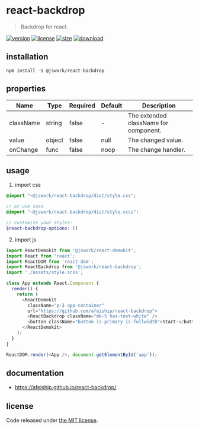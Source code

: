 # react-backdrop
> Backdrop for react.

[![version][version-image]][version-url]
[![license][license-image]][license-url]
[![size][size-image]][size-url]
[![download][download-image]][download-url]

## installation
```shell
npm install -S @jswork/react-backdrop
```

## properties
| Name      | Type   | Required | Default | Description                           |
| --------- | ------ | -------- | ------- | ------------------------------------- |
| className | string | false    | -       | The extended className for component. |
| value     | object | false    | null    | The changed value.                    |
| onChange  | func   | false    | noop    | The change handler.                   |


## usage
1. import css
  ```scss
  @import "~@jswork/react-backdrop/dist/style.css";

  // or use sass
  @import "~@jswork/react-backdrop/dist/style.scss";

  // customize your styles:
  $react-backdrop-options: ()
  ```
2. import js
  ```js
  import ReactDemokit from '@jswork/react-demokit';
  import React from 'react';
  import ReactDOM from 'react-dom';
  import ReactBackdrop from '@jswork/react-backdrop';
  import './assets/style.scss';

  class App extends React.Component {
    render() {
      return (
        <ReactDemokit
          className="p-3 app-container"
          url="https://github.com/afeiship/react-backdrop">
          <ReactBackdrop className="mb-5 has-text-white" />
          <button className="button is-primary is-fullwidth">Start~</button>
        </ReactDemokit>
      );
    }
  }

  ReactDOM.render(<App />, document.getElementById('app'));

  ```

## documentation
- https://afeiship.github.io/react-backdrop/


## license
Code released under [the MIT license](https://github.com/afeiship/react-backdrop/blob/master/LICENSE.txt).

[version-image]: https://img.shields.io/npm/v/@jswork/react-backdrop
[version-url]: https://npmjs.org/package/@jswork/react-backdrop

[license-image]: https://img.shields.io/npm/l/@jswork/react-backdrop
[license-url]: https://github.com/afeiship/react-backdrop/blob/master/LICENSE.txt

[size-image]: https://img.shields.io/bundlephobia/minzip/@jswork/react-backdrop
[size-url]: https://github.com/afeiship/react-backdrop/blob/master/dist/react-backdrop.min.js

[download-image]: https://img.shields.io/npm/dm/@jswork/react-backdrop
[download-url]: https://www.npmjs.com/package/@jswork/react-backdrop
